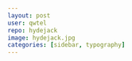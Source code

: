 ```yaml
---
layout: post
user: qwtel
repo: hydejack
image: hydejack.jpg
categories: [sidebar, typography]
---
```


